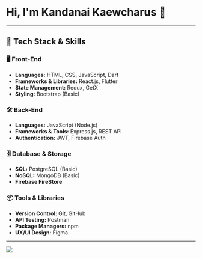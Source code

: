 # **Hi, I'm Kandanai Kaewcharus 👋**  

---

## **🚀 Tech Stack & Skills**  

### **🖥️ Front-End**  
- **Languages:** HTML, CSS, JavaScript, Dart  
- **Frameworks & Libraries:** React.js, Flutter  
- **State Management:** Redux, GetX  
- **Styling:** Bootstrap (Basic)  

### **🛠️ Back-End**  
- **Languages:** JavaScript (Node.js)  
- **Frameworks & Tools:** Express.js, REST API  
- **Authentication:** JWT, Firebase Auth  

### **🗄️ Database & Storage**  
- **SQL:** PostgreSQL (Basic)      
- **NoSQL:** MongoDB  (Basic)
- **Firebase FireStore**  

### **📦 Tools & Libraries**  
- **Version Control:** Git, GitHub  
- **API Testing:** Postman  
- **Package Managers:** npm  
- **UX/UI Design:** Figma  

---  

![](https://komarev.com/ghpvc/?username=tickkie788&color=brightgreen&base=10)
